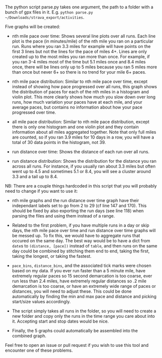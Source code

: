 The python script parse.py takes one argument, the path to a folder with a bunch of gpx files in it.
E.g. `python parse.py ~/Downloads/strava_export/activities`.

Five graphs will be created:

- nth mile pace over time: Shows several line plots over all runs.
  Each line plot is the pace (in minutes/mile) of the nth mile you ran on a particular run.
  Runs where you ran 3.3 miles for example will have points on the first 3 lines but not the lines
  for the pace of miles 4+.  Lines are only created up to the most miles you ran more than once.
  For example, if you ran 3-4 miles most of the time but 5.1 miles once and 8.4 miles once, there will
  be lines only up to 5 miles because you ran 5 miles more than once but never 6+ so there is
  no trend for your mile 6+ paces.
  
- nth mile pace distribution: Similar to nth mile pace over time, except instead of showing how pace
  progressed over all runs, this graph shows the distribution of paces for each of the nth miles in a
  histogram and violin plot.  This more clearly shows how much you slow down over long runs, how much
  variation your paces have at each mile, and your average paces, but contains no information about
  how your pace progressed over time.
  
- all mile pace distribution:  Similar to nth mile pace distribution, except there is only one histogram
  and one violin plot and they contain information about all miles aggregated together.  Note that only full
  miles are counted, so if you ran 3.9 miles for 10 days in a row, you will have a total of 30 data points
  in the histogram, not 39.
  
- run distance over time: Shows the distance of each run over all runs.

- run distance distribution: Shows the distribution for the distance you ran across all runs.  For instance,
  if you usually ran about 3.3 miles but often went up to 4.5 and sometimes 5.1 or 8.4, you will see a cluster
  around 3.3 and a tail up to 8.4.

NB: There are a couple things hardcoded in this script that you will probably need to change if you want to use it:

- nth mile graphs and the run distance over time graph have their independant labels set to go from 2 to 29 (cf
  line 147 and 170).  This should be fixed by also exporting the run days (see line 118) when parsing the files
  and using them instead of a range.

- Related to the first problem, if you have multiple runs in a day or skip days, the nth mile pace over time
  and run distance over time graphs will be messed up.  To fix this, we would have to aggregate runs that occured
  on the same day.  The best way would be to have a dict from `date`s to `(distance, [pace])` instead of `table`,
  and then runs on the same day could be combined by stitching them end to end, taking the first, taking the longest,
  or taking the fastest.

- `pace_bins`, `distance_bins`, and the associated tick marks were chosen based on my data.  If you ever run faster
  than a 5 minute mile, have extremely regular paces so 15 second demarcation is too coarse, ever run less than 2.4 miles,
  have extremely regular distances so .2 mile demarcation is too coarse, or have an extremely wide range of paces or distances,
  you will need to adjust these.  This could be done automatically by finding the min and max pace and distance and
  picking start/size values accordingly.

- The script simply takes all runs in the folder, so you will need to create a new folder and copy only the runs in the time range
  you care about into it.  Accepting start and stop dates would be nice.

- Finally, the 5 graphs could automatically be assembled into the combined graph.

Feel free to open an issue or pull request if you wish to use this tool and encounter one of these problems.

